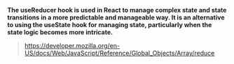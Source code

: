 **The useReducer hook is used in React to manage complex state and state transitions in a more predictable and manageable way. It is an alternative to using the useState hook for managing state, particularly when the state logic becomes more intricate.**

> https://developer.mozilla.org/en-US/docs/Web/JavaScript/Reference/Global_Objects/Array/reduce


